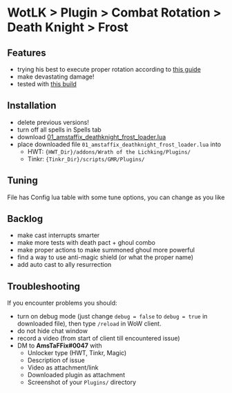 # WotLK > Plugin > Combat Rotation > Death Knight > Frost

## Features
- trying his best to execute proper rotation according to [this guide](https://www.wowhead.com/wotlk/guides/frost-death-knight-dps-overview-best-races-professions)
- make devastating damage!
- tested with [this build](https://www.wowhead.com/wotlk/talent-calc/death-knight/23050005-32005350352203012300033101351_001s8q11s9f21xv631ts841sxd51s8g)

## Installation
- delete previous versions!
- turn off all spells in Spells tab
- download [01_amstaffix_deathknight_frost_loader.lua](https://raw.githubusercontent.com/Dream-Weaver-GMR-Profiles-Plugins/public/master/plugins/wotlk/combat_rotation/deathknight/frost/v5/01_amstaffix_deathknight_frost_loader.lua) 
- place downloaded file `01_amstaffix_deathknight_frost_loader.lua` into
  - HWT: `{HWT_Dir}/addons/Wrath of the Lichking/Plugins/`
  - Tinkr: `{Tinkr_Dir}/scripts/GMR/Plugins/`

## Tuning
File has Config lua table with some tune options, you can change as you like

## Backlog
- make cast interrupts smarter
- make more tests with death pact + ghoul combo
- make proper actions to make summoned ghoul more powerful
- find a way to use anti-magic shield (or what the proper name)
- add auto cast to ally resurrection

## Troubleshooting
If you encounter problems you should:
- turn on debug mode (just change `debug = false` to `debug = true` in downloaded file), then type `/reload` in WoW client.
- do not hide chat window
- record a video (from start of client till encountered issue)
- DM to **AmsTaFFix#0047** with
  - Unlocker type (HWT, Tinkr, Magic)
  - Description of issue
  - Video as attachment/link
  - Downloaded plugin as attachment
  - Screenshot of your `Plugins/` directory

